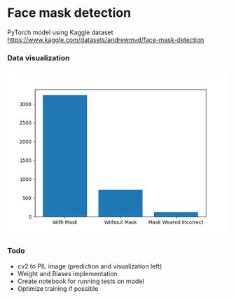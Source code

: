 # Face mask detection

PyTorch model using Kaggle dataset https://www.kaggle.com/datasets/andrewmvd/face-mask-detection

### Data visualization

![Mask Data](/images/mask_data.png)

### Todo

- cv2 to PIL image (prediction and visualization left)
- Weight and Biases implementation
- Create notebook for running tests on model
- Optimize training if possible

